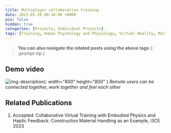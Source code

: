 ```yaml
---
title: Multiplayer collaborative training
date: 2023-05-20 00:34:00 +0800
pin: false
hidden: true
categories: [Projects, Individual Projects]
tags: [Training, Human Psychology and Physiology, Virtual Reality, Multi-modal feedback]
---
```



> **You can also navigate the related posts using the above tags**
{: .prompt-tip }


## Demo video

![img-description](/images/Project/Multiplayer.gif){: width="800" height="800" }
_Remote users can be connected together, work together and feel each other_


## Related Publications
1.  Accepted: Collaborative Virtual Training with Embodied Physics and Haptic Feedback: Construction Material Handling as an Example, i3CE 2023
